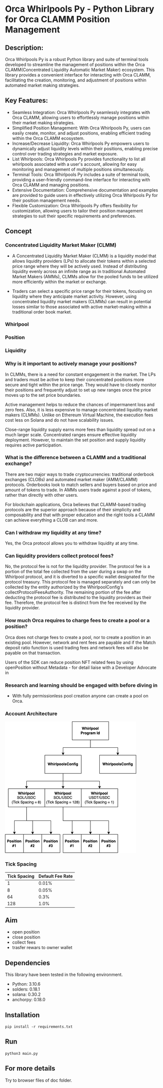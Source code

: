 
# Orca Whirlpools Py - Python Library for Orca CLAMM Position Management

## Description:
Orca Whirlpools Py is a robust Python library and suite of terminal tools developed to streamline the management of positions within the Orca CLAMM(Concentrated Liquidity Automatic Market Maker) ecosystem. This library provides a convenient interface for interacting with Orca CLAMM, facilitating the creation, monitoring, and adjustment of positions within automated market making strategies.

## Key Features:

* Seamless Integration: Orca Whirlpools Py seamlessly integrates with Orca CLAMM, allowing users to effortlessly manage positions within their market making strategies.
* Simplified Position Management: With Orca Whirlpools Py, users can easily create, monitor, and adjust positions, enabling efficient trading within the Orca CLAMM ecosystem.
* Increase/Decrease Liquidity: Orca Whirlpools Py empowers users to dynamically adjust liquidity levels within their positions, enabling precise control over trading strategies and market exposure.
* List Whirlpools: Orca Whirlpools Py provides functionality to list all whirlpools associated with a user's account, allowing for easy monitoring and management of multiple positions simultaneously.
* Terminal Tools: Orca Whirlpools Py includes a suite of terminal tools, providing a user-friendly command-line interface for interacting with Orca CLAMM and managing positions.
* Extensive Documentation: Comprehensive documentation and examples are provided to guide users in effectively utilizing Orca Whirlpools Py for their position management needs.
* Flexible Customization: Orca Whirlpools Py offers flexibility for customization, allowing users to tailor their position management strategies to suit their specific requirements and preferences.

## Concept
### Concentrated Liquidity Market Maker (CLMM)
- A Concentrated Liquidity Market Maker (CLMM) is a liquidity model that allows liquidity providers (LPs) to allocate their tokens within a selected price range where they will be actively used. Instead of distributing liquidity evenly across an infinite range as in traditional Automated Market Makers (AMMs), CLMMs allow for the pooled funds to be utilized more efficiently within the market or exchange.

- Traders can select a specific price range for their tokens, focusing on liquidity where they anticipate market activity. However, using concentrated liquidity market makers (CLMMs) can result in potential losses similar to those associated with active market-making within a traditional order book market.

### Whirlpool
### Position
### Liquidity
### Why is it important to actively manage your positions?

In CLMMs, there is a need for constant engagement in the market. The LPs and traders must be active to keep their concentrated positions more secure and tight within the price range. They would have to closely monitor their positions and frequently adjust to set up new ranges once the price moves up to the set price boundaries.

Active management helps to reduce the chances of impermanent loss and zero fees. Also, it is less expensive to manage concentrated liquidity market makers (CLMMs). Unlike on Ethereum Virtual Machine, the execution fees cost less on Solana and do not have scalability issues.

Close-range liquidity supply earns more fees than liquidity spread out on a much larger scale. Concentrated ranges ensure effective liquidity deployment. However, to maintain the set position and supply liquidity requires active participation. 

### What is the difference between a CLAMM and a traditional exchange?
There are two major ways to trade cryptocurrencies: traditional orderbook exchanges (CLOBs) and automated market maker (AMM/CLAMM) protocols. Orderbooks look to match sellers and buyers based on price and amount of tokens to trade. In AMMs users trade against a pool of tokens, rather than directly with other users. 

For blockchain applications, Orca believes that CLAMM-based trading protocols are the superior approach because of their simplicity and composability and that with proper education and the right tools a CLAMM can achieve everything a CLOB can and more.

### Can I withdraw my liquidity at any time?
Yes, the Orca protocol allows you to withdraw liquidity at any time.

### Can liquidity providers collect protocol fees?
No, the protocol fee is not for the liquidity provider. The protocol fee is a portion of the total fee collected from the user during a swap on the Whirlpool protocol, and it is diverted to a specific wallet designated for the protocol treasury. This protocol fee is managed separately and can only be collected by the entity authorized by the WhirlpoolConfig's collectProtocolFeesAuthority. The remaining portion of the fee after deducting the protocol fee is distributed to the liquidity providers as their fee. Therefore, the protocol fee is distinct from the fee received by the liquidity provider.

### How much Orca requires to charge fees to create a pool or a position?
Orca does not charge fees to create a pool, nor to create a position in an existing pool. However, network and rent fees are payable and if the Match deposit ratio function is used trading fees and network fees will also be payable on that transaction.

Users of the SDK can reduce position NFT related fees by using openPosition without Metadata - for detail liaise with a Developer Advocate in
### Research and learning should be engaged with before diving in

- With fully permissionless pool creation anyone can create a pool on Orca.
### Account Architecture

<img alt="" style="max-width: 100%; height: auto; visibility: visible;" src="docs/image.png" sizes="(max-width: 640px) 400px, 768px" width="431" height="432" />

### Tick Spacing
<table>
<thead>
<tr>
    <th>Tick Spacing</th>
    <th>Default Fee Rate</th>
</tr>
</thead>
<tbody>
<tr>
    <td>1</td>
    <td>0.01%</td>
</tr>
<tr>
    <td>8</td>
    <td>0.05%</td>
</tr>
<tr>
    <td>64</td>
    <td>0.3%</td>
</tr>
<tr>
    <td>128</td>
    <td>1.0%</td>
</tr>
</tbody>
</table>

## Aim
- open position
- close position
- collect fees
- trasfer rewars to owner wallet

## Dependencies
This library have been tested in the following environment.

* Python: 3.10.6
* solders: 0.18.1
* solana: 0.30.2
* anchorpy: 0.18.0

## Installation
```commandline
pip install -r requirements.txt
```

## Run

```commandline
python3 main.py
```
## For more details
Try to browser files of doc folder.